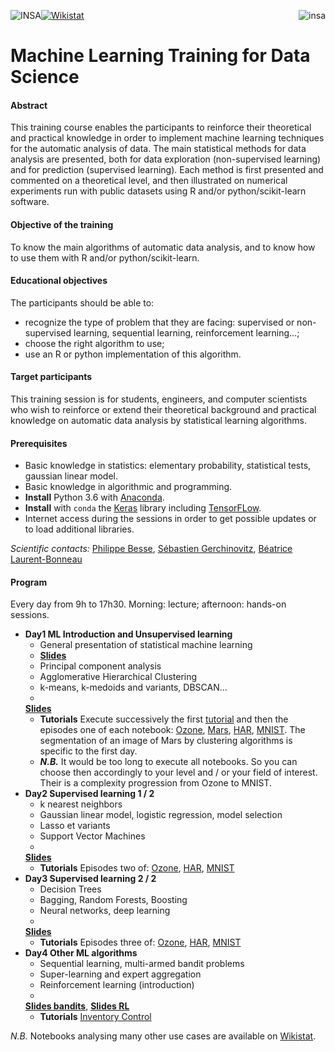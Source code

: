 <a href="http://www.insa-toulouse.fr/" ><img src="http://www.math.univ-toulouse.fr/~besse/Wikistat/Images/Logo_INSAvilletoulouse-RVB.png" style="float:left; max-width: 130px; display: inline" alt="INSA"/></a>

<a href="http://www.univ-tlse3.fr/" ><img src="http://www.univ-tlse3.fr/medias/photo/ut3pres_logoq_1372757033342.jpg?ID_FICHE=49702" style="float:right; max-width: 250px; display: inline"  alt="insa"/></a>


<a href="http://wikistat.fr/" ><img src="http://www.math.univ-toulouse.fr/~besse/Wikistat/Images/wikistat.jpg" style="float:center; max-width: 250px; display: inline"  alt="Wikistat"/></a>



# Machine Learning Training for Data Science

#### Abstract
This training course enables the participants to reinforce their theoretical and practical knowledge in order to implement machine learning techniques for the automatic analysis of data. The main statistical methods for data analysis are presented, both for data exploration (non-supervised learning) and for prediction (supervised learning). Each method is first presented and commented on a theoretical level, and then illustrated on numerical experiments run with public datasets using R and/or  python/scikit-learn software.

#### Objective of the training
To know the main algorithms of automatic data analysis, and to know how to use them with R and/or python/scikit-learn.

#### Educational objectives
The participants should be able to:

- recognize the type of problem that they are facing: supervised or non-supervised learning, sequential learning, reinforcement learning…;
- choose the right algorithm to use;
- use an R or python implementation of this algorithm.

#### Target participants
This training session is for students, engineers, and computer scientists who wish to reinforce or extend their theoretical background and practical knowledge on automatic data analysis by statistical learning algorithms.

#### Prerequisites

- Basic knowledge in statistics: elementary probability, statistical tests, gaussian linear model.
- Basic knowledge in algorithmic and programming.
- **Install** Python 3.6 with [Anaconda](https://conda.io/docs/user-guide/install/download.html). 
- **Install** with `conda` the [Keras](https://keras.io/) library including [TensorFLow](https://www.tensorflow.org/).
- Internet access during the sessions in order to get possible updates or to load additional libraries.

*Scientific contacts:*  [Philippe Besse](https://www.math.univ-toulouse.fr/~besse/),  [Sébastien Gerchinovitz](https://www.math.univ-toulouse.fr/~sgerchin/), [Béatrice Laurent-Bonneau](https://perso.math.univ-toulouse.fr/laurent/) 

#### Program
Every day from 9h to 17h30. Morning: lecture; afternoon: hands-on sessions.

- **Day1 ML Introduction and Unsupervised learning**
	- General presentation of statistical machine learning 
	- [**Slides**](https://github.com/wikistat/MLTraining/blob/master/Slides/CERFACS-J0-2019.pdf)
	- Principal component analysis  
	- Agglomerative Hierarchical Clustering
	- k-means, k-medoids and variants, DBSCAN...
	- 
	[**Slides**](https://github.com/wikistat/MLTraining/blob/master/Slides/CERFACS-J1-UL-2019.pdf)
	- **Tutorials** Execute successively the first 
	[tutorial](https://github.com/wikistat/MLTraining/blob/master/Notebooks/Clustering/ML-Clustering.ipynb) and then the episodes one of each notebook: [Ozone](https://github.com/wikistat/MLTraining/blob/master/Notebooks/Ozone/Apprent-Python-Ozone.ipynb),
	[Mars](https://github.com/wikistat/MLTraining/blob/master/Notebooks/Mars/ML-Clustering-Mars.ipynb), [HAR](https://github.com/wikistat/MLTraining/blob/master/Notebooks/ML-4-IoT-Har.ipynb), [MNIST](https://github.com/wikistat/MLTraining/blob/master/Notebooks/MNIST/ML-MNIST.ipynb). The segmentation of an image of Mars by clustering algorithms is specific to the first day.
	- ***N.B.*** It would be too long to execute all notebooks. So you can choose then accordingly to your level and / or your field of interest. Their is a complexity progression from Ozone to MNIST.
- **Day2 Supervised learning 1 / 2**
	- k nearest neighbors
	- Gaussian linear model, logistic regression, model selection
	- Lasso et variants
	- Support Vector Machines
	- 
	[**Slides**](https://github.com/wikistat/MLTraining/blob/master/Slides/CERFACS-J2-ML1-2019.pdf)
	- **Tutorials** Episodes two of: [Ozone](https://github.com/wikistat/MLTraining/blob/master/Notebooks/Ozone/Apprent-Python-Ozone.ipynb), [HAR](https://github.com/wikistat/MLTraining/blob/master/Notebooks/ML-4-IoT-Har.ipynb), [MNIST](https://github.com/wikistat/MLTraining/blob/master/Notebooks/MNIST/ML-MNIST.ipynb)
- **Day3 Supervised learning 2 / 2**
	- Decision Trees
	- Bagging, Random Forests, Boosting
	- Neural networks, deep learning
	- 
	[**Slides**](https://github.com/wikistat/MLTraining/blob/master/Slides/CERFACS-J3-ML2-2019.pdf)
	- **Tutorials** Episodes three of: [Ozone](https://github.com/wikistat/MLTraining/blob/master/Notebooks/Ozone/Apprent-Python-Ozone.ipynb), [HAR](https://github.com/wikistat/MLTraining/blob/master/Notebooks/ML-4-IoT-Har.ipynb), [MNIST](https://github.com/wikistat/MLTraining/blob/master/Notebooks/MNIST/ML-MNIST.ipynb)
- **Day4 Other ML algorithms**
	- Sequential learning, multi-armed bandit problems
	- Super-learning and expert aggregation
	- Reinforcement learning (introduction)
	- 
	[**Slides bandits**](https://github.com/wikistat/MLTraining/blob/master/Slides/CERFACS-J4-Bandits-2019.pdf),
	[**Slides RL**](https://github.com/wikistat/MLTraining/blob/master/Slides/CERFACS-J4-RL-2019.pdf)
	- **Tutorials** [Inventory 
	Control](https://github.com/wikistat/MLTraing/tree/master/Notebooks/home-local/pbesse/Documents/GitHub/MLTraining/Notebooks/inventoryControl.R)
	
*N.B.* Notebooks analysing many other use cases are available on [Wikistat](https://github.com/wikistat/).

